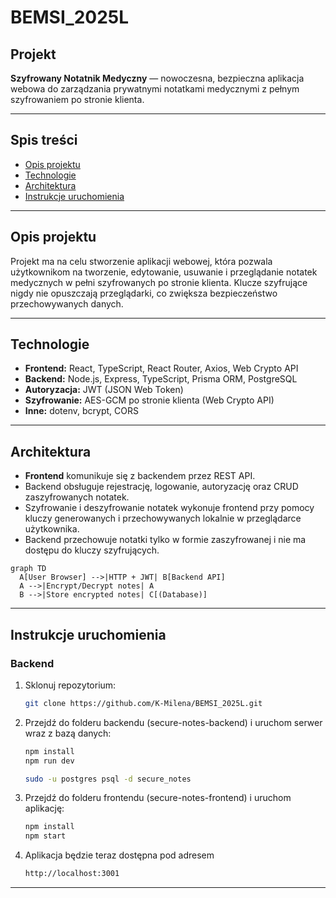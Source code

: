 # BEMSI_2025L

## Projekt
**Szyfrowany Notatnik Medyczny** — nowoczesna, bezpieczna aplikacja webowa do zarządzania prywatnymi notatkami medycznymi z pełnym szyfrowaniem po stronie klienta.

---

## Spis treści
- [Opis projektu](#opis-projektu)
- [Technologie](#technologie)
- [Architektura](#architektura)
- [Instrukcje uruchomienia](#instrukcje-uruchomienia)
---

## Opis projektu
Projekt ma na celu stworzenie aplikacji webowej, która pozwala użytkownikom na tworzenie, edytowanie, usuwanie i przeglądanie notatek medycznych w pełni szyfrowanych po stronie klienta. Klucze szyfrujące nigdy nie opuszczają przeglądarki, co zwiększa bezpieczeństwo przechowywanych danych.

---

## Technologie
- **Frontend:** React, TypeScript, React Router, Axios, Web Crypto API
- **Backend:** Node.js, Express, TypeScript, Prisma ORM, PostgreSQL
- **Autoryzacja:** JWT (JSON Web Token)
- **Szyfrowanie:** AES-GCM po stronie klienta (Web Crypto API)
- **Inne:** dotenv, bcrypt, CORS

---

## Architektura
- **Frontend** komunikuje się z backendem przez REST API.
- Backend obsługuje rejestrację, logowanie, autoryzację oraz CRUD zaszyfrowanych notatek.
- Szyfrowanie i deszyfrowanie notatek wykonuje frontend przy pomocy kluczy generowanych i przechowywanych lokalnie w przeglądarce użytkownika.
- Backend przechowuje notatki tylko w formie zaszyfrowanej i nie ma dostępu do kluczy szyfrujących.

```mermaid
graph TD
  A[User Browser] -->|HTTP + JWT| B[Backend API]
  A -->|Encrypt/Decrypt notes| A
  B -->|Store encrypted notes| C[(Database)]
```
---

## Instrukcje uruchomienia

### Backend
1. Sklonuj repozytorium:
   ```bash
   git clone https://github.com/K-Milena/BEMSI_2025L.git
   ```
  
2. Przejdź do folderu backendu (secure-notes-backend) i uruchom serwer wraz z bazą danych:
    ```bash
    npm install
    npm run dev
    ```
    
    ```bash
    sudo -u postgres psql -d secure_notes
    ```
    
3. Przejdź do folderu frontendu (secure-notes-frontend) i uruchom aplikację:
    ```bash
    npm install
    npm start
    ```

4. Aplikacja będzie teraz dostępna pod adresem 
    ```bash
    http://localhost:3001
    ```

---

